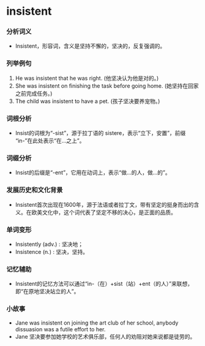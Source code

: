 # insistent

### 分析词义

  

*   Insistent，形容词，含义是坚持不懈的，坚决的，反复强调的。

  

### 列举例句

  

1.  He was insistent that he was right. (他坚决认为他是对的。)
2.  She was insistent on finishing the task before going home. (她坚持在回家之前完成任务。)
3.  The child was insistent to have a pet. (孩子坚决要养宠物。)

  

### 词根分析

  

*   Insist的词根为“-sist”，源于拉丁语的 sistere，表示“立下，安置”，前缀 “in-”在此处表示“在...之上”。

  

### 词缀分析

  

*   Insist的后缀是“-ent”，它用在动词上，表示“做...的人，做...的”。

  

### 发展历史和文化背景

  

*   Insistent首次出现在1600年，源于法语或者拉丁文，带有坚定的挺身而出的含义。在欧美文化中，这个词代表了坚定不移的决心，是正面的品质。

  

### 单词变形

  

*   Insistently (adv.) : 坚决地；
*   Insistence (n.) : 坚决，坚持。

  

### 记忆辅助

  

*   Insistent的记忆方法可以通过“in-（在）+sist（站）+ent（的人）”来联想，即“在原地坚决站立的人”。

  

### 小故事

  

*   Jane was insistent on joining the art club of her school, anybody dissuasion was a futile effort to her.
*   Jane 坚决要参加她学校的艺术俱乐部，任何人的劝阻对她来说都是徒劳的。
